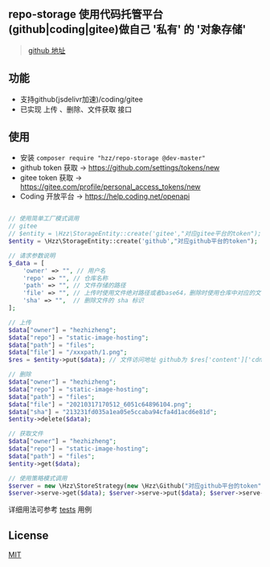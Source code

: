 ## repo-storage 使用代码托管平台(github|coding|gitee)做自己 '私有' 的 '对象存储'

> [github 地址](https://github.com/hezhizheng/repo-storage)

## 功能
- 支持github(jsdelivr加速)/coding/gitee
- 已实现 上传 、删除、文件获取 接口

## 使用
- 安装 `composer require "hzz/repo-storage @dev-master"`
- github token 获取 -> https://github.com/settings/tokens/new
- gitee token 获取 -> https://gitee.com/profile/personal_access_tokens/new
- Coding 开放平台 -> https://help.coding.net/openapi
```php

// 使用简单工厂模式调用
// gitee
// $entity = \Hzz\StorageEntity::create('gitee',"对应gitee平台的token");
$entity = \Hzz\StorageEntity::create('github',"对应github平台的token");

// 请求参数说明
$_data = [
    'owner' => "", // 用户名
    'repo' => "", // 仓库名称
    'path' => "", // 文件存储的路径
    'file' => "", // 上传时使用文件绝对路径或者base64，删除时使用仓库中对应的文件名
    'sha' => "",  // 删除文件的 sha 标识
];

// 上传
$data["owner"] = "hezhizheng";
$data["repo"] = "static-image-hosting";
$data["path"] = "files";
$data["file"] = "/xxxpath/1.png";
$res = $entity->put($data); // 文件访问地址 github为 $res['content']['cdn_url']  gitee 为 $res['content']['download_url']

// 删除
$data["owner"] = "hezhizheng";
$data["repo"] = "static-image-hosting";
$data["path"] = "files";
$data["file"] = "20210317170512_6051c64896104.png";
$data["sha"] = "213231fd035a1ea05e5ccaba94cfa4d1acd6e81d";
$entity->delete($data);

// 获取文件
$data["owner"] = "hezhizheng";
$data["repo"] = "static-image-hosting";
$data["path"] = "files";
$entity->get($data);

// 使用策略模式调用
$server = new \Hzz\StoreStrategy(new \Hzz\Github("对应github平台的token"));
$server->serve->get($data); $server->serve->put($data); $server->serve->delete($data);
```
详细用法可参考 [tests](./tests) 用例

## License
[MIT](./LICENSE.txt)
